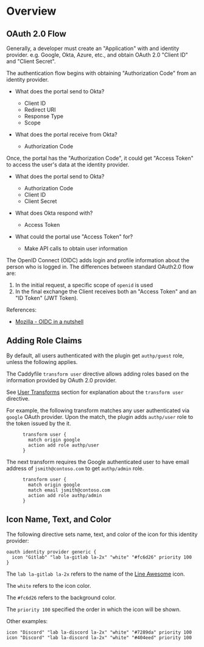# Overview

## OAuth 2.0 Flow

Generally, a developer must create an "Application" with and identity provider.
e.g. Google, Okta, Azure, etc., and obtain OAuth 2.0 "Client ID" and
"Client Secret".

The authentication flow begins with obtaining "Authorization Code" from an
identity provider.

* What does the portal send to Okta?
  - Client ID
  - Redirect URI
  - Response Type
  - Scope

* What does the portal receive from Okta?
  - Authorization Code

Once, the portal has the "Authorization Code", it could get "Access Token"
to access the user's data at the identity provider.

* What does the portal send to Okta?
  - Authorization Code
  - Client ID
  - Client Secret

* What does Okta respond with?
  - Access Token

* What could the portal use "Access Token" for?
  -  Make API calls to obtain user information

The OpenID Connect (OIDC) adds login and profile information about the person
who is logged in. The differences between standard OAuth2.0 flow are:

1. In the initial request, a specific scope of `openid` is used
2. In the final exchange the Client receives both an "Access Token" and an "ID Token" (JWT Token).

References:
* [Mozilla - OIDC in a nutshell](https://infosec.mozilla.org/guidelines/iam/openid_connect.html#oidc-in-a-nutshell)


## Adding Role Claims

By default, all users authenticated with the plugin get `authp/guest`
role, unless the following applies.

The Caddyfile `transform user` directive allows adding roles based on the
information provided by OAuth 2.0 provider.

See [User Transforms](#user-transforms) section for explanation about
the `transform user` directive.

For example, the following transform matches any user authenticated
via `google` OAuth provider. Upon the match, the plugin adds `authp/user`
role to the token issued by the it.

```
      transform user {
        match origin google
        action add role authp/user
      }
```

The next transform requires the Google authenticated user to have
email address of `jsmith@contoso.com` to get `authp/admin` role.


```
      transform user {
        match origin google
        match email jsmith@contoso.com
        action add role authp/admin
      }
```

## Icon Name, Text, and Color

The following directive sets name, text, and color of the icon
for this identity provider:

```
oauth identity provider generic {
  icon "Gitlab" "lab la-gitlab la-2x" "white" "#fc6d26" priority 100
}
```

The `lab la-gitlab la-2x` refers to the name of the [Line Awesome](https://icons8.com/line-awesome) icon.

The `white` refers to the icon color.

The `#fc6d26` refers to the background color.

The `priority 100` specified the order in which the icon will be shown.

Other examples:

```
icon "Discord" "lab la-discord la-2x" "white" "#7289da" priority 100
icon "Discord" "lab la-discord la-2x" "white" "#404eed" priority 100
```
